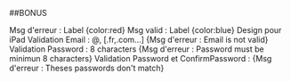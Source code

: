 ##BONUS 

Msg d'erreur : Label {color:red}
Msg valid : Label {color:blue}
Design pour iPad
Validation Email : @, [.fr,.com...] {Msg d'erreur : Email is not valid}
Validation Password : 8 characters {Msg d'erreur : Password must be minimun 8 characters}
Validation Password et ConfirmPassword : {Msg d'erreur : Theses passwords don't match}
